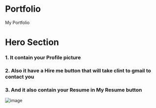 # Portfolio
My Portfolio 
# Hero Section
### 1. It contain your Profile picture
### 2. Also it have a <b>Hire me</b> button that will take clint to gmail to contact you
### 3. And it also contain your Resume in <b>My Resume</b> button
![image](https://github.com/user-attachments/assets/e9a216aa-3363-47ae-b155-451c009d5f12)
